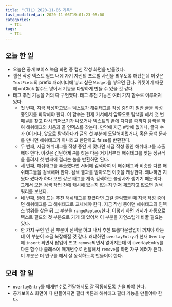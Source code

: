 ```yaml
---
title: "(TIL) 2020-11-06 기록"
last_modified_at: 2020-11-06T19:01:23-05:00
categories:
  - TIL
tags:
  - TIL
---
```


## 오늘 한 일

- 오늘은 공개 보이스 녹음 화면 중 캡션 작성 화면을 만들었다.
- 캡션 작성 텍스트 필드 내에 자기 자신의 프로필 사진을 띄우도록 해놨는데 이것은 ```TextField```의 prefix 패러미터에 넣고 싶은 ```Widget```을 넣으면 된다. 위젯이기 때문에 onClick 함수도 넣어서 기능을 다양하게 만들 수 있을 것 같다.
- 태그 추천 기능을 거의 다 구현했다. 태그 추천 기능은 여러 가지 함수로 이루어져 있다.
  - 첫 번째, 지금 작성하고있는 텍스트가 해쉬태그를 작성 중인지 일반 글을 작성 중인지를 파악해야 한다. 이 함수는 현재 커서에서 앞쪽으로 탐색을 해서 첫 번째 #를 찾고 다시 띄어쓰기가 나오거나 텍스트의 끝에 다다를 때까지 탐색을 하여 해쉬태그의 처음과 끝 인덱스를 찾는다. 만약에 지금 #밖에 없거나, 글자 수가 0이거나, 앞으로 탐색하다가 글의 첫 부분에 도달해버렸거나, 혹은 공백 문자를 만나면 해쉬태그가 아니라고 판단하고 false를 반환한다.
  - 두 번째, 지금 해쉬태그를 작성 중인 게 맞다면 지금 작성 중인 해쉬태그를 추출해야 한다. 이것은 간단하게 #를 찾은 다음 거기서부터 해쉬태그를 찾는 정규식을 돌려서 첫 번째에 걸리는 놈을 반환하면 된다.
  - 세 번째, 해쉬태그를 추출했다면 서버에 검색하여 이 해쉬태그와 비슷한 다른 해쉬태그들을 검색해야 한다. 검색 결과를 받아오면 이것을 캐싱한다. 왜냐하면 지웠다 썼다가 하다 보면 같은 태그를 계속 검색하는 불상사가 생기기 때문이다. 그래서 모든 검색 작업 전에 캐시에 있는지 없는지 먼저 체크하고 없으면 검색 쿼리를 보낸다.
  - 네 번째, 맘에 드는 추천 해쉬태그를 찾았다면 그걸 클릭했을 때 지금 작성 중이던 해쉬태그를 그 해쉬태그로 교체해야 한다. 지금 작성 중이던 해쉬태그의 인덱스 범위를 찾은 뒤 그 부분을 ```rangeReplace```한다. 이렇게 하면 커서가 자동으로 텍스트 필드의 첫 부분으로 가게 돼 있어서 이 부분을 자연스럽게 바꿀 필요는 있다.
  - 한 가지 구현 안 된 부분이 선택을 하고 나서 추천 드롭다운팝업이 꺼져야 하는데 이 부분이 조금 복잡해질 것 같다. 왜냐하면 ```overlayEntry```가 현재 ```Overlay```에 ```insert``` 되면서 팝업이 뜨고 ```remove```되면서 없어지는데 이 overlayEntry를 다른 함수나 클래스에 매개변수로 전달해서 ```remove```를 하면 자꾸 에러가 뜬다. 이 부분은 더 연구를 해서 잘 동작하도록 만들어야 한다.
## 모레 할 일
- ```overlayEntry```를 매개변수로 전달해서도 잘 작동되도록 손을 봐야 한다.
- 공개보이스 화면이 다 만들어지면 필터 버튼과 해쉬태그 필터 기능을 만들어야 한다.